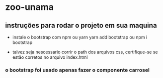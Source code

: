 # zoo-unama

## instruções para rodar o projeto em sua maquina
- instale o bootstrap com npm ou yarn 
    yarn add bootstrap ou  npm i bootstrap

- talvez seja nescessario corrir o path dos arquivos css, certifique-se se estão corretos no arquivo index.html

### o bootstrap foi usado apenas fazer o componente carrosel 